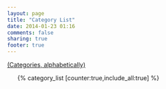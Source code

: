 ```yaml
---
layout: page
title: "Category List"
date: 2014-01-23 01:16
comments: false
sharing: true
footer: true
---
```


<a href="/category-list">(Categories, alphabetically)</a>
<ul id="category-list">{% category_list [counter:true,include_all:true] %}</ul>